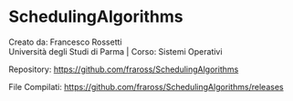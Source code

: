 # SchedulingAlgorithms
Creato da: Francesco Rossetti<br>
Università degli Studi di Parma | Corso: Sistemi Operativi

Repository:
https://github.com/fraross/SchedulingAlgorithms

File Compilati:
https://github.com/fraross/SchedulingAlgorithms/releases